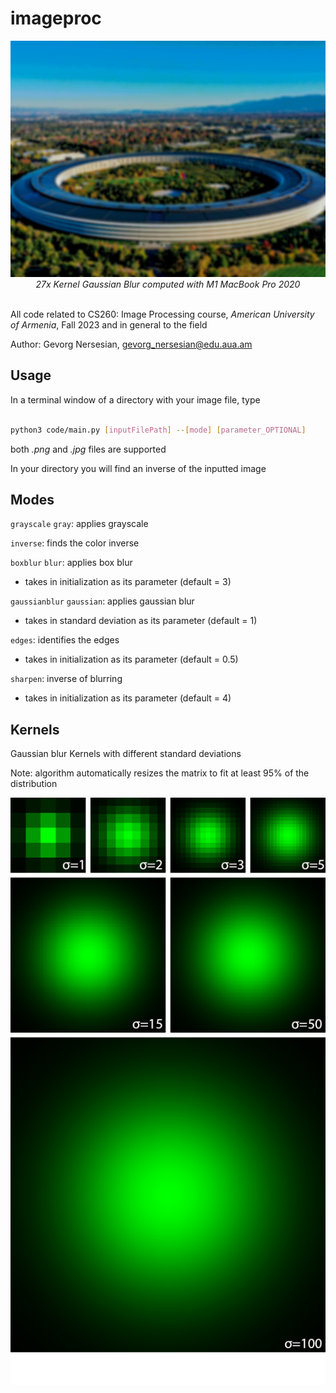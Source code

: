 # imageproc

<div align="center">
    <img src="example/GaussianBlur27.jpg">
    </br>
    <div align="center">
        <em>
            27x Kernel Gaussian Blur computed with M1 MacBook Pro 2020
        </em>
    </div>

</div>
</br>

All code related to CS260: Image Processing course, *American University of Armenia*, Fall 2023 and in general to the field

Author: Gevorg Nersesian, gevorg_nersesian@edu.aua.am    

## Usage

In a terminal window of a directory with your image file, type
```bash

python3 code/main.py [inputFilePath] --[mode] [parameter_OPTIONAL]

```
both *.png* and *.jpg* files are supported

In your directory you will find an inverse of the inputted image


## Modes

`grayscale` `gray`: applies grayscale

`inverse`: finds the color inverse

`boxblur` `blur`: applies box blur

- takes in initialization as its parameter (default = 3)

`gaussianblur` `gaussian`: applies gaussian blur

- takes in standard deviation as its parameter (default = 1)

`edges`: identifies the edges

- takes in initialization as its parameter (default = 0.5)

`sharpen`: inverse of blurring

- takes in initialization as its parameter (default = 4)


## Kernels

Gaussian blur Kernels with different standard deviations

Note: algorithm automatically resizes the matrix to fit at least 95% of the distribution
<div align="center">
    <img src="kernel_visualization/infographics_kernel.png">
</div>
